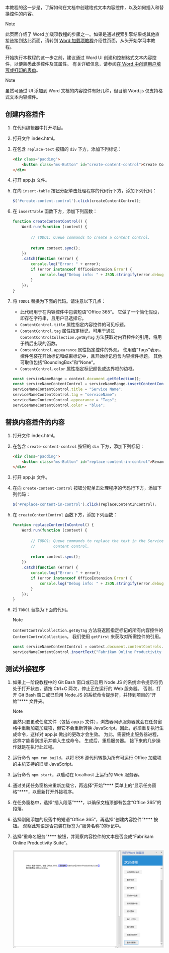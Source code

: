 本教程的这一步是，了解如何在文档中创建格式文本内容控件，以及如何插入和替换控件的内容。 

> [!NOTE]
> 此页面介绍了 Word 加载项教程的步骤之一。如果是通过搜索引擎结果或其他直接链接到达此页面，请转到 [Word 加载项教程](../tutorials/word-tutorial.yml)介绍性页面，从头开始学习本教程。

开始执行本教程的这一步之前，建议通过 Word UI 创建和控制格式文本内容控件，以便熟悉此类控件及其属性。 有关详细信息，请参阅[在 Word 中创建用户填写或打印的表单](https://support.office.com/article/create-forms-that-users-complete-or-print-in-word-040c5cc1-e309-445b-94ac-542f732c8c8b)。

> [!NOTE]
> 虽然可通过 UI 添加到 Word 文档的内容控件有好几种，但目前 Word.js 仅支持格式文本内容控件。


## <a name="create-a-content-control"></a>创建内容控件

1. 在代码编辑器中打开项目。
2. 打开文件 index.html。
3. 在包含 `replace-text` 按钮的 `div` 下方，添加下列标记：

    ```html
    <div class="padding">
        <button class="ms-Button" id="create-content-control">Create Content Control</button>
    </div>
    ```

4. 打开 app.js 文件。

5. 在向 `insert-table` 按钮分配单击处理程序的代码行下方，添加下列代码：

    ```js
    $('#create-content-control').click(createContentControl);
    ```

6. 在 `insertTable` 函数下方，添加下列函数：

    ```js
    function createContentControl() {
        Word.run(function (context) {

            // TODO1: Queue commands to create a content control.

            return context.sync();
        })
        .catch(function (error) {
            console.log("Error: " + error);
            if (error instanceof OfficeExtension.Error) {
                console.log("Debug info: " + JSON.stringify(error.debugInfo));
            }
        });
    }
    ```

7. 将 `TODO1` 替换为下面的代码。请注意以下几点：
   - 此代码用于在内容控件中包装短语“Office 365”。 它做了一个简化假设，即存在字符串，且用户已选择它。
   - `ContentControl.title` 属性指定内容控件的可见标题。
   - `ContentControl.tag` 属性指定标记，可用于通过 `ContentControlCollection.getByTag` 方法获取对内容控件的引用，将用于稍后出现的函数。
   - `ContentControl.appearance` 属性指定控件的外观。 使用值“Tags”表示，控件包装在开始标记和结束标记中，且开始标记包含内容控件标题。 其他可取值包括“BoundingBox”和“None”。
   - `ContentControl.color` 属性指定标记颜色或边界框的边框。

    ```js
    const serviceNameRange = context.document.getSelection();
    const serviceNameContentControl = serviceNameRange.insertContentControl();
    serviceNameContentControl.title = "Service Name";
    serviceNameContentControl.tag = "serviceName";
    serviceNameContentControl.appearance = "Tags";
    serviceNameContentControl.color = "blue";
    ```

## <a name="replace-the-content-of-the-content-control"></a>替换内容控件的内容

1. 打开文件 index.html。
2. 在包含 `create-content-control` 按钮的 `div` 下方，添加下列标记：

    ```html
    <div class="padding">
        <button class="ms-Button" id="replace-content-in-control">Rename Service</button>
    </div>
    ```

3. 打开 app.js 文件。

4. 在向 `create-content-control` 按钮分配单击处理程序的代码行下方，添加下列代码：

    ```js
    $('#replace-content-in-control').click(replaceContentInControl);
    ```

5. 在 `createContentControl` 函数下方，添加下列函数：

    ```js
    function replaceContentInControl() {
        Word.run(function (context) {

            // TODO1: Queue commands to replace the text in the Service Name
            //        content control.

            return context.sync();
        })
        .catch(function (error) {
            console.log("Error: " + error);
            if (error instanceof OfficeExtension.Error) {
                console.log("Debug info: " + JSON.stringify(error.debugInfo));
            }
        });
    }
    ```

7. 将 `TODO1` 替换为下面的代码。
    > [!NOTE]
    > `ContentControlCollection.getByTag` 方法将返回指定标记的所有内容控件的 `ContentControlCollection`。 我们使用 `getFirst` 来获取对所需控件的引用。

    ```js
    const serviceNameContentControl = context.document.contentControls.getByTag("serviceName").getFirst();
    serviceNameContentControl.insertText("Fabrikam Online Productivity Suite", "Replace");
    ```

## <a name="test-the-add-in"></a>测试外接程序

1. 如果上一阶段教程中的 Git Bash 窗口或已启用 Node.JS 的系统命令提示符仍处于打开状态，请按 Ctrl+C 两次，停止正在运行的 Web 服务器。 否则，打开 Git Bash 窗口或已启用 Node.JS 的系统命令提示符，并转到项目的“开始”**** 文件夹。
     > [!NOTE]
     > 虽然只要更改任意文件（包括 app.js 文件），浏览器同步服务器就会在任务窗格中重新加载加载项，但它不会重新转换 JavaScript。因此，必须重复执行生成命令，这样对 app.js 做出的更改才会生效。 为此，需要终止服务器进程，这样才能看到提示并输入生成命令。 生成后，重启服务器。 接下来的几步操作就是在执行此过程。
2. 运行命令 `npm run build`，以将 ES6 源代码转换为所有可运行 Office 加载项的主机支持的旧版 JavaScript。
3. 运行命令 `npm start`，以启动在 localhost 上运行的 Web 服务器。
4. 通过关闭任务窗格来重新加载它，再选择“开始”**** 菜单上的“显示任务窗格”****，以重新打开外接程序。
5. 在任务窗格中，选择“插入段落”****，以确保文档顶部有包含“Office 365”的段落。
6. 选择刚刚添加的段落中的短语“Office 365”，再选择“创建内容控件”**** 按钮。 观察此短语是否包装在标签为“服务名称”的标记中。
7. 选择“重命名服务”**** 按钮，并观察内容控件的文本是否变成“Fabrikam Online Productivity Suite”。

    ![Word 教程 - 创建内容控件并更改其文本](../images/word-tutorial-content-control.png)
